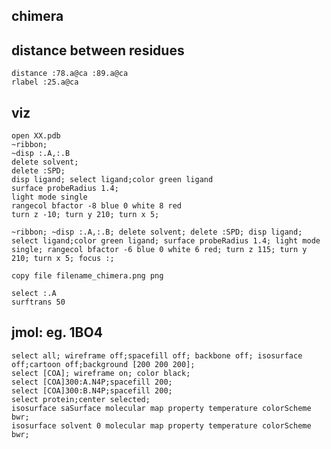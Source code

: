 ## chimera

## distance between residues

    distance :78.a@ca :89.a@ca
    rlabel :25.a@ca

## viz
    open XX.pdb
    ~ribbon;
    ~disp :.A,:.B
    delete solvent; 
    delete :SPD; 
    disp ligand; select ligand;color green ligand
    surface probeRadius 1.4;
    light mode single
    rangecol bfactor -8 blue 0 white 8 red
    turn z -10; turn y 210; turn x 5; 

    ~ribbon; ~disp :.A,:.B; delete solvent; delete :SPD; disp ligand; select ligand;color green ligand; surface probeRadius 1.4; light mode single; rangecol bfactor -6 blue 0 white 6 red; turn z 115; turn y 210; turn x 5; focus :;

    copy file filename_chimera.png png

    select :.A
    surftrans 50

## jmol: eg. 1BO4
    select all; wireframe off;spacefill off; backbone off; isosurface off;cartoon off;background [200 200 200];
    select [COA]; wireframe on; color black;
    select [COA]300:A.N4P;spacefill 200; 
    select [COA]300:B.N4P;spacefill 200;
    select protein;center selected;
    isosurface saSurface molecular map property temperature colorScheme bwr;
    isosurface solvent 0 molecular map property temperature colorScheme bwr;
